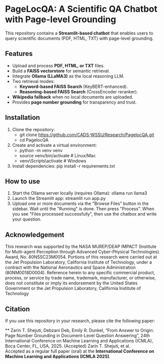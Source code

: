 # PageLocQA: A Scientific QA Chatbot with Page-level Grounding 

This repository contains a **Streamlit-based chatbot** that enables users to query scientific documents (PDF, HTML, TXT) with page-level grounding.  

## Features
- Upload and process **PDF, HTML, or TXT** files.
- Build a **FAISS vectorstore** for semantic retrieval.
- Integrate **Ollama (LLaMA3)** as the local reasoning LLM.
- Two retrieval modes:
  - **Keyword-based FAISS Search** (KeyBERT-enhanced).
  - **Reasoning-based FAISS Search** (CrossEncoder reranker).
- **Wikipedia fallback** when no local documents are uploaded.
- Provides **page number grounding** for transparency and trust.


## Installation

1. Clone the repository:
   - git clone https://github.com/CADS-WSSU/Research/PagelocQA.git
   - cd PagelocQA
2. Create and activate a virtual environment:
   - python -m venv venv
   - source venv/bin/activate   # Linux/Mac
   - venv\Scripts\activate      # Windows
3. Install dependencies:
   pip install -r requirements.txt

## How to use 
1. Start the Ollama server locally (requires Ollama):
   ollama run llama3
2. Launch the Streamlit app:
   streamlit run app.py
4. Upload one or more documents via the "Browse Files" button in the sidebar. Wait until the "Running" is done. Then press "Process". When you see "Files processed successfully", then use the chatbox and write your question.

## Acknowledgement 

This research was supported by the NASA MUREP/DEAP IMPACT (Institute for Multi-agent Perception through Advanced Cyber-Physical Technologies) Award, No. 80NSSC23M0054. Portions of this research were carried out at the Jet Propulsion Laboratory, California Institute of Technology, under a contract with the National Aeronautics and Space Administration (80NM0018D0004). Reference
herein to any specific commercial product, process, or service by trade name, trademark, manufacturer, or otherwise, does not constitute or imply its endorsement by the United States Government or the Jet Propulsion Laboratory, California Institute of Technology

## Citation

If you use this repository in your research, please cite the following paper:

** Zarin T. Shejuti, Debzani Deb, Emily R. Dunkel, “From Answer to Origin: Page Number Grounding in Document-Level Question Answering”, 24th International Conference on Machine Learning and Applications (ICMLA), Boca Center, FL, USA, 2025. (Accepted)
Zarin T. Shejuti, et al.  
Accepted as a regular full paper (oral) at the **International Conference on Machine Learning and Applications (ICMLA 2025)**.  
